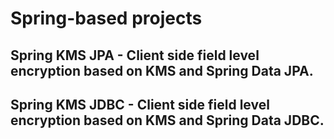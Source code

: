 # Spring-based projects

## Spring KMS JPA - Client side field level encryption based on KMS and Spring Data JPA.
## Spring KMS JDBC - Client side field level encryption based on KMS and Spring Data JDBC.
